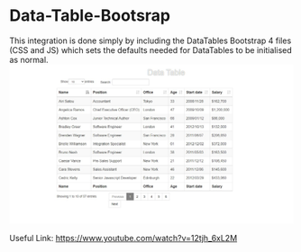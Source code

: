 # Data-Table-Bootsrap

This integration is done simply by including the DataTables Bootstrap 4 files (CSS and JS) which sets the defaults needed for DataTables to be initialised as normal.
![Data Image 1](data_table.jpg)

Useful Link: https://www.youtube.com/watch?v=12tjh_6xL2M
